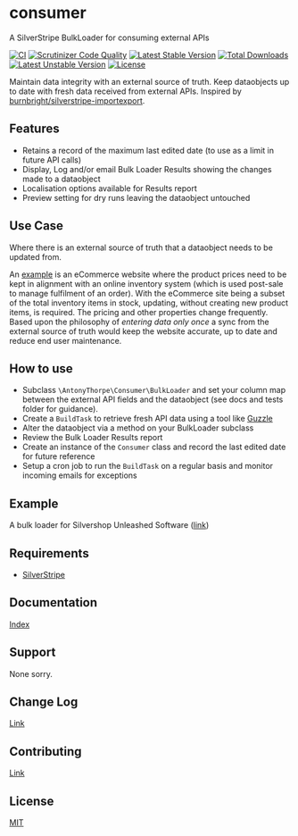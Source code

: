 # consumer
A SilverStripe BulkLoader for consuming external APIs

[![CI](https://github.com/AntonyThorpe/consumer/actions/workflows/ci.yml/badge.svg)](https://github.com/AntonyThorpe/consumer/actions/workflows/ci.yml)
[![Scrutinizer Code Quality](https://scrutinizer-ci.com/g/antonythorpe/consumer/badges/quality-score.png?b=master)](https://scrutinizer-ci.com/g/antonythorpe/consumer/?branch=master)
[![Latest Stable Version](https://poser.pugx.org/antonythorpe/consumer/v/stable)](https://packagist.org/packages/antonythorpe/consumer)
[![Total Downloads](https://poser.pugx.org/antonythorpe/consumer/downloads)](https://packagist.org/packages/antonythorpe/consumer)
[![Latest Unstable Version](https://poser.pugx.org/antonythorpe/consumer/v/unstable)](https://packagist.org/packages/antonythorpe/consumer)
[![License](https://poser.pugx.org/antonythorpe/consumer/license)](https://packagist.org/packages/antonythorpe/consumer)

Maintain data integrity with an external source of truth.  Keep dataobjects up to date with fresh data received from external APIs.  Inspired by [burnbright/silverstripe-importexport](https://github.com/burnbright/silverstripe-importexport).

## Features
* Retains a record of the maximum last edited date (to use as a limit in future API calls)
* Display, Log and/or email Bulk Loader Results showing the changes made to a dataobject
* Localisation options available for Results report
* Preview setting for dry runs leaving the dataobject untouched

## Use Case
Where there is an external source of truth that a dataobject needs to be updated from.

An [example](https://github.com/AntonyThorpe/silvershop-unleashed) is an eCommerce website where the product prices need to be kept in alignment with an online inventory system (which is used post-sale to manage fulfilment of an order).  With the eCommerce site being a subset of the total inventory items in stock, updating, without creating new product items, is required.  The pricing and other properties change frequently.  Based upon the philosophy of *entering data only once* a sync from the external source of truth would keep the website accurate, up to date and reduce end user maintenance.

## How to use
* Subclass `\AntonyThorpe\Consumer\BulkLoader` and set your column map between the external API fields and the dataobject (see docs and tests folder for guidance).
* Create a `BuildTask` to retrieve fresh API data using a tool like [Guzzle](http://docs.guzzlephp.org/en/latest/)
* Alter the dataobject via a method on your BulkLoader subclass
* Review the Bulk Loader Results report
* Create an instance of the `Consumer` class and record the last edited date for future reference
* Setup a cron job to run the `BuildTask` on a regular basis and monitor incoming emails for exceptions

## Example
A bulk loader for Silvershop Unleashed Software ([link](https://github.com/AntonyThorpe/silvershop-unleashed))

## Requirements
* [SilverStripe](http://www.silverstripe.org)

## Documentation
[Index](/docs/en/index.md)

## Support
None sorry.

## Change Log
[Link](changelog.md)

## Contributing
[Link](contributing.md)

## License
[MIT](LICENCE)

